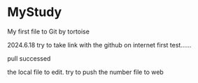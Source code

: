 # MyStudy
My first file to Git by tortoise

2024.6.18
try to take link with the github on internet
first test......

pull successed

the local file to edit.
try to push the number file to web
